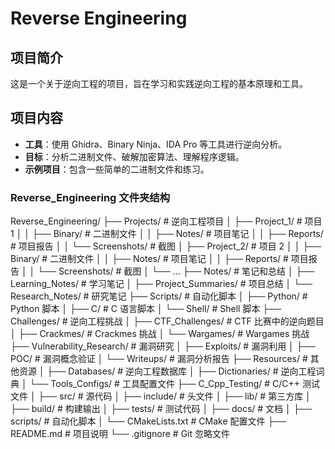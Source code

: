 # Reverse Engineering

## 项目简介
这是一个关于逆向工程的项目，旨在学习和实践逆向工程的基本原理和工具。

## 项目内容
- **工具**：使用 Ghidra、Binary Ninja、IDA Pro 等工具进行逆向分析。
- **目标**：分析二进制文件、破解加密算法、理解程序逻辑。
- **示例项目**：包含一些简单的二进制文件和练习。

### **Reverse_Engineering 文件夹结构**


Reverse_Engineering/
├── Projects/               # 逆向工程项目
│   ├── Project_1/          # 项目 1
│   │   ├── Binary/         # 二进制文件
│   │   ├── Notes/          # 项目笔记
│   │   ├── Reports/        # 项目报告
│   │   └── Screenshots/    # 截图
│   ├── Project_2/          # 项目 2
│   │   ├── Binary/         # 二进制文件
│   │   ├── Notes/          # 项目笔记
│   │   ├── Reports/        # 项目报告
│   │   └── Screenshots/    # 截图
│   └── ...
├── Notes/                  # 笔记和总结
│   ├── Learning_Notes/     # 学习笔记
│   ├── Project_Summaries/  # 项目总结
│   └── Research_Notes/     # 研究笔记
├── Scripts/                # 自动化脚本
│   ├── Python/             # Python 脚本
│   ├── C/                  # C 语言脚本
│   └── Shell/              # Shell 脚本
├── Challenges/             # 逆向工程挑战
│   ├── CTF_Challenges/     # CTF 比赛中的逆向题目
│   ├── Crackmes/           # Crackmes 挑战
│   └── Wargames/           # Wargames 挑战
├── Vulnerability_Research/ # 漏洞研究
│   ├── Exploits/           # 漏洞利用
│   ├── POC/                # 漏洞概念验证
│   └── Writeups/           # 漏洞分析报告
├── Resources/              # 其他资源
│   ├── Databases/          # 逆向工程数据库
│   ├── Dictionaries/       # 逆向工程词典
│   └── Tools_Configs/      # 工具配置文件
├── C_Cpp_Testing/          # C/C++ 测试文件
│   ├── src/                # 源代码
│   ├── include/            # 头文件
│   ├── lib/                # 第三方库
│   ├── build/              # 构建输出
│   ├── tests/              # 测试代码
│   ├── docs/               # 文档
│   ├── scripts/            # 自动化脚本
│   └── CMakeLists.txt      # CMake 配置文件
├── README.md               # 项目说明
└── .gitignore              # Git 忽略文件